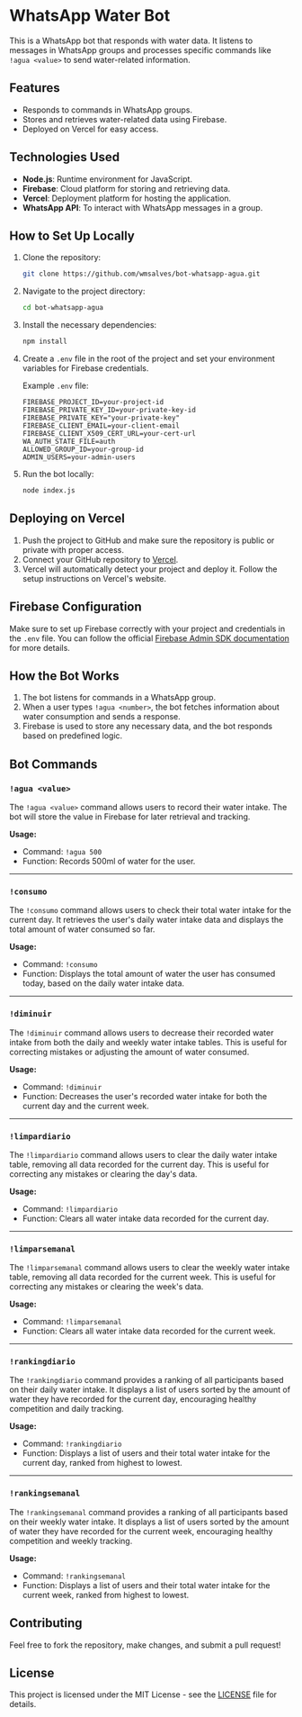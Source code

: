 # WhatsApp Water Bot

This is a WhatsApp bot that responds with water data. It listens to messages in WhatsApp groups and processes specific commands like `!agua <value>` to send water-related information.

## Features

- Responds to commands in WhatsApp groups.
- Stores and retrieves water-related data using Firebase.
- Deployed on Vercel for easy access.

## Technologies Used

- **Node.js**: Runtime environment for JavaScript.
- **Firebase**: Cloud platform for storing and retrieving data.
- **Vercel**: Deployment platform for hosting the application.
- **WhatsApp API**: To interact with WhatsApp messages in a group.

## How to Set Up Locally

1. Clone the repository:
    ```bash
    git clone https://github.com/wmsalves/bot-whatsapp-agua.git
    ```

2. Navigate to the project directory:
    ```bash
    cd bot-whatsapp-agua
    ```

3. Install the necessary dependencies:
    ```bash
    npm install
    ```

4. Create a `.env` file in the root of the project and set your environment variables for Firebase credentials.

   Example `.env` file:
    ```plaintext
    FIREBASE_PROJECT_ID=your-project-id
    FIREBASE_PRIVATE_KEY_ID=your-private-key-id
    FIREBASE_PRIVATE_KEY="your-private-key"
    FIREBASE_CLIENT_EMAIL=your-client-email
    FIREBASE_CLIENT_X509_CERT_URL=your-cert-url
    WA_AUTH_STATE_FILE=auth
    ALLOWED_GROUP_ID=your-group-id
    ADMIN_USERS=your-admin-users
    ```

5. Run the bot locally:
    ```bash
    node index.js
    ```

## Deploying on Vercel

1. Push the project to GitHub and make sure the repository is public or private with proper access.
2. Connect your GitHub repository to [Vercel](https://vercel.com).
3. Vercel will automatically detect your project and deploy it. Follow the setup instructions on Vercel's website.

## Firebase Configuration

Make sure to set up Firebase correctly with your project and credentials in the `.env` file. You can follow the official [Firebase Admin SDK documentation](https://firebase.google.com/docs/admin/setup) for more details.

## How the Bot Works

1. The bot listens for commands in a WhatsApp group.
2. When a user types `!agua <number>`, the bot fetches information about water consumption and sends a response.
3. Firebase is used to store any necessary data, and the bot responds based on predefined logic.

## Bot Commands

### `!agua <value>`
The `!agua <value>` command allows users to record their water intake. The bot will store the value in Firebase for later retrieval and tracking.

**Usage:**
- Command: `!agua 500`
- Function: Records 500ml of water for the user.

---

### `!consumo`
The `!consumo` command allows users to check their total water intake for the current day. It retrieves the user's daily water intake data and displays the total amount of water consumed so far.

**Usage:**
- Command: `!consumo`
- Function: Displays the total amount of water the user has consumed today, based on the daily water intake data.

---

### `!diminuir`
The `!diminuir` command allows users to decrease their recorded water intake from both the daily and weekly water intake tables. This is useful for correcting mistakes or adjusting the amount of water consumed.

**Usage:**
- Command: `!diminuir`
- Function: Decreases the user's recorded water intake for both the current day and the current week.

---

### `!limpardiario`
The `!limpardiario` command allows users to clear the daily water intake table, removing all data recorded for the current day. This is useful for correcting any mistakes or clearing the day's data.

**Usage:**
- Command: `!limpardiario`
- Function: Clears all water intake data recorded for the current day.

---

### `!limparsemanal`
The `!limparsemanal` command allows users to clear the weekly water intake table, removing all data recorded for the current week. This is useful for correcting any mistakes or clearing the week's data.

**Usage:**
- Command: `!limparsemanal`
- Function: Clears all water intake data recorded for the current week.

---

### `!rankingdiario`
The `!rankingdiario` command provides a ranking of all participants based on their daily water intake. It displays a list of users sorted by the amount of water they have recorded for the current day, encouraging healthy competition and daily tracking.

**Usage:**
- Command: `!rankingdiario`
- Function: Displays a list of users and their total water intake for the current day, ranked from highest to lowest.

---

### `!rankingsemanal`
The `!rankingsemanal` command provides a ranking of all participants based on their weekly water intake. It displays a list of users sorted by the amount of water they have recorded for the current week, encouraging healthy competition and weekly tracking.

**Usage:**
- Command: `!rankingsemanal`
- Function: Displays a list of users and their total water intake for the current week, ranked from highest to lowest.


## Contributing

Feel free to fork the repository, make changes, and submit a pull request!

## License

This project is licensed under the MIT License - see the [LICENSE](LICENSE) file for details.
